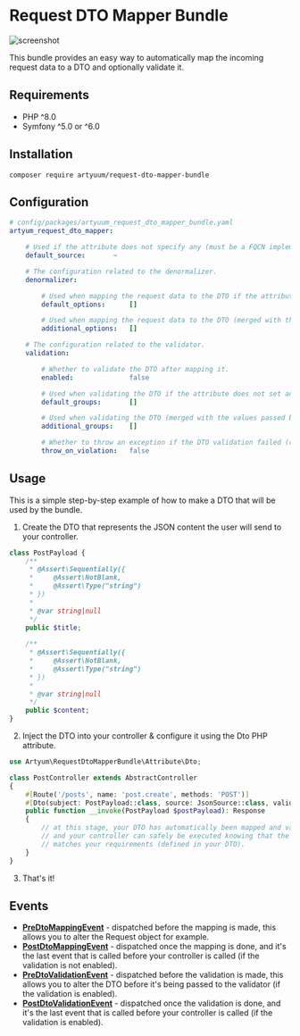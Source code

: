 # Request DTO Mapper Bundle
![screenshot](https://user-images.githubusercontent.com/17199757/165998036-bb67d1af-f756-47fe-b9b4-f63b132c7c6f.png)

This bundle provides an easy way to automatically map the incoming request data to a DTO and optionally validate it.

## Requirements
- PHP ^8.0
- Symfony ^5.0 or ^6.0

## Installation
```
composer require artyuum/request-dto-mapper-bundle 
```

## Configuration
```yml
# config/packages/artyuum_request_dto_mapper_bundle.yaml
artyum_request_dto_mapper:

    # Used if the attribute does not specify any (must be a FQCN implementing "\Artyum\RequestDtoMapperBundle\Source\SourceInterface").
    default_source:       ~

    # The configuration related to the denormalizer.
    denormalizer:

        # Used when mapping the request data to the DTO if the attribute does not set any.
        default_options:      []

        # Used when mapping the request data to the DTO (merged with the values passed by the attribute or "default_options").
        additional_options:   []

    # The configuration related to the validator.
    validation:

        # Whether to validate the DTO after mapping it.
        enabled:              false

        # Used when validating the DTO if the attribute does not set any.
        default_groups:       []

        # Used when validating the DTO (merged with the values passed by the attribute or "default_groups").
        additional_groups:    []

        # Whether to throw an exception if the DTO validation failed (constraint violations).
        throw_on_violation:   false
```

## Usage
This is a simple step-by-step example of how to make a DTO that will be used by the bundle.

1. Create the DTO that represents the JSON content the user will send to your controller. 
```php
class PostPayload {
    /**
     * @Assert\Sequentially({
     *     @Assert\NotBlank,
     *     @Assert\Type("string")
     * })
     *
     * @var string|null
     */
    public $title;
    
    /**
     * @Assert\Sequentially({
     *     @Assert\NotBlank,
     *     @Assert\Type("string")
     * })
     *
     * @var string|null
     */
    public $content;
}
```

2. Inject the DTO into your controller & configure it using the Dto PHP attribute.
```php
use Artyum\RequestDtoMapperBundle\Attribute\Dto;

class PostController extends AbstractController
{
    #[Route('/posts', name: 'post.create', methods: 'POST')]
    #[Dto(subject: PostPayload::class, source: JsonSource::class, validation: true)]
    public function __invoke(PostPayload $postPayload): Response
    {
        // at this stage, your DTO has automatically been mapped and validated (if enabled)
        // and your controller can safely be executed knowing that the submitted content
        // matches your requirements (defined in your DTO).
    }
}
```
3. That's it!

## Events
- **[PreDtoMappingEvent](/src/Event/PreDtoMappingEvent.php)** - dispatched before the mapping is made, this allows you to alter the Request object for example.
- **[PostDtoMappingEvent](/src/Event/PostDtoMappingEvent.php)** - dispatched once the mapping is done, and it's the last event that is called before your controller is called (if the validation is not enabled).
- **[PreDtoValidationEvent](/src/Event/PreDtoValidationEvent.php)** - dispatched before the validation is made, this allows you to alter the DTO before it's being passed to the validator (if the validation is enabled).
- **[PostDtoValidationEvent](/src/Event/PostDtoValidationEvent.php)** - dispatched once the validation is done, and it's the last event that is called before your controller is called (if the validation is enabled).
